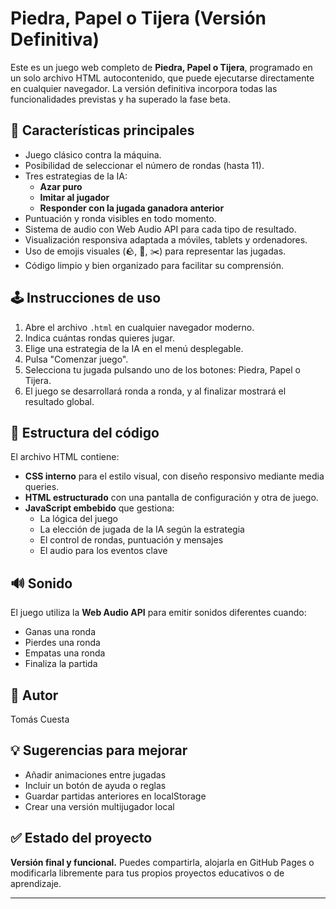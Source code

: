 # Piedra, Papel o Tijera (Versión Definitiva)

Este es un juego web completo de **Piedra, Papel o Tijera**, programado en un solo archivo HTML autocontenido, que puede ejecutarse directamente en cualquier navegador. La versión definitiva incorpora todas las funcionalidades previstas y ha superado la fase beta.

## 🧠 Características principales

- Juego clásico contra la máquina.
- Posibilidad de seleccionar el número de rondas (hasta 11).
- Tres estrategias de la IA:
  - **Azar puro**
  - **Imitar al jugador**
  - **Responder con la jugada ganadora anterior**
- Puntuación y ronda visibles en todo momento.
- Sistema de audio con Web Audio API para cada tipo de resultado.
- Visualización responsiva adaptada a móviles, tablets y ordenadores.
- Uso de emojis visuales (🪨, 🧻, ✂️) para representar las jugadas.
- Código limpio y bien organizado para facilitar su comprensión.

## 🕹️ Instrucciones de uso

1. Abre el archivo `.html` en cualquier navegador moderno.
2. Indica cuántas rondas quieres jugar.
3. Elige una estrategia de la IA en el menú desplegable.
4. Pulsa "Comenzar juego".
5. Selecciona tu jugada pulsando uno de los botones: Piedra, Papel o Tijera.
6. El juego se desarrollará ronda a ronda, y al finalizar mostrará el resultado global.

## 📄 Estructura del código

El archivo HTML contiene:

- **CSS interno** para el estilo visual, con diseño responsivo mediante media queries.
- **HTML estructurado** con una pantalla de configuración y otra de juego.
- **JavaScript embebido** que gestiona:
  - La lógica del juego
  - La elección de jugada de la IA según la estrategia
  - El control de rondas, puntuación y mensajes
  - El audio para los eventos clave

## 🔊 Sonido

El juego utiliza la **Web Audio API** para emitir sonidos diferentes cuando:

- Ganas una ronda
- Pierdes una ronda
- Empatas una ronda
- Finaliza la partida

## 👤 Autor
Tomás Cuesta

## 💡 Sugerencias para mejorar

- Añadir animaciones entre jugadas
- Incluir un botón de ayuda o reglas
- Guardar partidas anteriores en localStorage
- Crear una versión multijugador local

## ✅ Estado del proyecto

**Versión final y funcional.** Puedes compartirla, alojarla en GitHub Pages o modificarla libremente para tus propios proyectos educativos o de aprendizaje.

---
